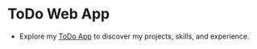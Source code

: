 # ToDo Web App
- Explore my [ToDo App](https://todowebappdev.netlify.app/) to discover my projects, skills, and experience.
